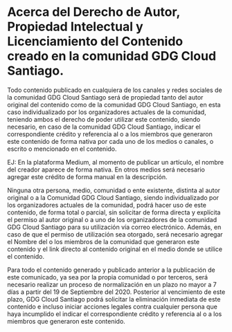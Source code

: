 # Acerca del Derecho de Autor, Propiedad Intelectual y Licenciamiento del Contenido creado en la comunidad GDG Cloud Santiago.

Todo contenido publicado en cualquiera de los canales y redes sociales de la comunidad GDG Cloud Santiago será de propiedad tanto del autor original del contenido como de la comunidad GDG Cloud Santiago, en esta caso individualizado por los organizadores actuales de la comunidad, teniendo ambos el derecho de poder utilizar este contenido, siendo necesario, en caso de la comunidad GDG Cloud Santiago, indicar el correspondiente crédito y referencia al o a los miembros que generaron este contenido de forma nativa por cada uno de los medios o canales, o escrito o mencionado en el contenido.

EJ: En la plataforma Medium, al momento de publicar un artículo, el nombre del creador aparece de forma nativa. En otros medios será necesario agregar este crédito de forma manual en la descripción.

Ninguna otra persona, medio, comunidad o ente existente, distinta al autor original o a la Comunidad GDG Cloud Santiago, siendo individualizado por los organizadores actuales de la comunidad, podrá hacer uso de este contenido, de forma total o parcial, sin solicitar de forma directa y explícita el permiso al autor original o a uno de los organizadores de la comunidad GDG Cloud Santiago para su utilización vía correo electrónico. Además, en caso de que el permiso de utilización sea otorgado, será necesario agregar el Nombre del o los miembros de la comunidad que generaron este contenido y el link directo al contenido original en el medio donde se utilice el contenido.

Para todo el contenido generado y publicado anterior a la publicación de este comunicado, ya sea por la propia comunidad o por terceros, será necesario realizar un proceso de normalización en un plazo no mayor a 7 días a partir del 19 de Septiembre del 2020. Posterior al vencimiento de este plazo, GDG Cloud Santiago podrá solicitar la eliminación inmediata de este contenido e incluso iniciar acciones legales contra cualquier persona que haya incumplido el indicar el correspondiente crédito y referencia al o a los miembros que generaron este contenido.
